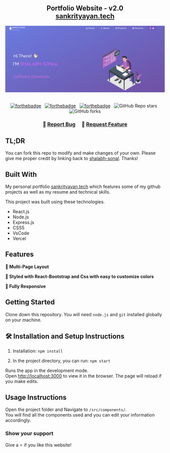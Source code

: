 <h2 align="center">
  Portfolio Website - v2.0<br/>
  <a href="https://shalabh-sonal.vercel.app/" target="_blank">sankrityayan.tech</a>
</h2>
<div align="center">
  <img alt="Demo" src="./Images/readme-img.png" />
</div>

<br/>

<center>

[![forthebadge](https://forthebadge.com/images/badges/built-with-love.svg)](https://forthebadge.com) &nbsp;
[![forthebadge](https://forthebadge.com/images/badges/made-with-javascript.svg)](https://forthebadge.com) &nbsp;
[![forthebadge](https://forthebadge.com/images/badges/open-source.svg)](https://forthebadge.com) &nbsp;
![GitHub Repo stars](https://img.shields.io/github/stars/shalabh-sonal/portfolio?color=red&logo=github&style=for-the-badge) &nbsp;
![GitHub forks](https://img.shields.io/github/forks/shalabh-sonal/portfolio?color=red&logo=github&style=for-the-badge)

</center>

<h3 align="center">
    🔹
    <a href="https://github.com/shalabh-sonal/portfolio/issues">Report Bug</a> &nbsp; &nbsp;
    🔹
    <a href="https://github.com/shalabh-sonal/portfolio/issues">Request Feature</a>
</h3>

## TL;DR

You can fork this repo to modify and make changes of your own. Please give me proper credit by linking back to [shalabh-sonal](https://github.com/shalabh-sonal/portfolio/). Thanks!

## Built With

My personal portfolio <a href="https://shalabh-sonal.vercel.app" target="_blank">sankrityayan.tech</a> which features some of my github projects as well as my resume and technical skills.<br/>

This project was built using these technologies.

- React.js
- Node.js
- Express.js
- CSS5
- VsCode
- Vercel

## Features

**📖 Multi-Page Layout**

**🎨 Styled with React-Bootstrap and Css with easy to customize colors**

**📱 Fully Responsive**

## Getting Started

Clone down this repository. You will need `node.js` and `git` installed globally on your machine.

## 🛠 Installation and Setup Instructions

1. Installation: `npm install`

2. In the project directory, you can run: `npm start`

Runs the app in the development mode.\
Open [http://localhost:3000](http://localhost:3000) to view it in the browser.
The page will reload if you make edits.

## Usage Instructions

Open the project folder and Navigate to `/src/components/`. <br/>
You will find all the components used and you can edit your information accordingly.

### Show your support

Give a ⭐ if you like this website!

